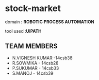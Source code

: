# stock-market
domain : **ROBOTIC PROCESS AUTOMATION**

tool used :**UIPATH**

## TEAM MEMBERS 
- N.VIGNESH KUMAR -14csb38
- R.SOWMIKA - 14csb28
- P.SUKUMAR - 14csb33
- S.MANOJ - 14csb39
